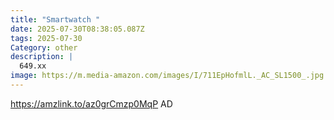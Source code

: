 ```yaml
---
title: "Smartwatch "
date: 2025-07-30T08:38:05.087Z
tags: 2025-07-30
Category: other
description: |
  649.xx
image: https://m.media-amazon.com/images/I/711EpHofmlL._AC_SL1500_.jpg
---
```

https://amzlink.to/az0grCmzp0MqP
AD